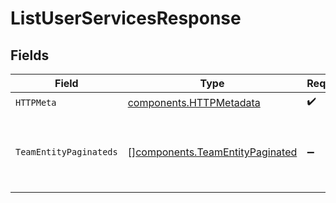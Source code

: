 # ListUserServicesResponse


## Fields

| Field                                                                              | Type                                                                               | Required                                                                           | Description                                                                        |
| ---------------------------------------------------------------------------------- | ---------------------------------------------------------------------------------- | ---------------------------------------------------------------------------------- | ---------------------------------------------------------------------------------- |
| `HTTPMeta`                                                                         | [components.HTTPMetadata](../../models/components/httpmetadata.md)                 | :heavy_check_mark:                                                                 | N/A                                                                                |
| `TeamEntityPaginateds`                                                             | [][components.TeamEntityPaginated](../../models/components/teamentitypaginated.md) | :heavy_minus_sign:                                                                 | Retrieves a list of services owned by the teams a user is on                       |
